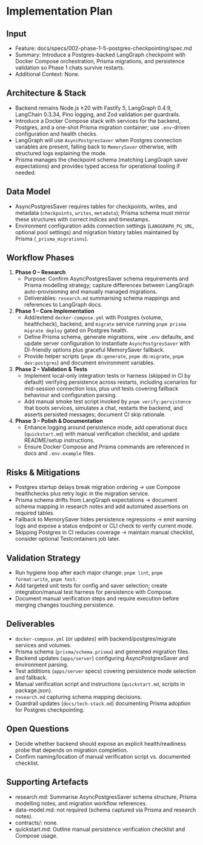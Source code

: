# Implementation Plan

## Input
- Feature: docs/specs/002-phase-1-5-postgres-checkpointing/spec.md
- Summary: Introduce a Postgres-backed LangGraph checkpoint with Docker Compose orchestration, Prisma migrations, and persistence validation so Phase 1 chats survive restarts.
- Additional Context: None.

## Architecture & Stack
- Backend remains Node.js ≥20 with Fastify 5, LangGraph 0.4.9, LangChain 0.3.34, Pino logging, and Zod validation per guardrails.
- Introduce a Docker Compose stack with services for the backend, Postgres, and a one-shot Prisma migration container; use `.env`-driven configuration and health checks.
- LangGraph will use `AsyncPostgresSaver` when Postgres connection variables are present, falling back to `MemorySaver` otherwise, with structured logs explaining the mode.
- Prisma manages the checkpoint schema (matching LangGraph saver expectations) and provides typed access for operational tooling if needed.

## Data Model
- AsyncPostgresSaver requires tables for checkpoints, writes, and metadata (`checkpoints`, `writes`, `metadata`); Prisma schema must mirror these structures with correct indices and timestamps.
- Environment configuration adds connection settings (`LANGGRAPH_PG_URL`, optional pool settings) and migration history tables maintained by Prisma (`_prisma_migrations`).

## Workflow Phases
1. **Phase 0 – Research**
   - Purpose: Confirm AsyncPostgresSaver schema requirements and Prisma modelling strategy; capture differences between LangGraph auto-provisioning and manually managed migrations.
   - Deliverables: `research.md` summarising schema mappings and references to LangGraph docs.
2. **Phase 1 – Core Implementation**
   - Add/extend `docker-compose.yml` with Postgres (volume, healthcheck), backend, and `migrate` service running `pnpm prisma migrate deploy` gated on Postgres health.
   - Define Prisma schema, generate migrations, wire `.env` defaults, and update server configuration to instantiate `AsyncPostgresSaver` with DI-friendly options plus graceful MemorySaver fallback.
   - Provide helper scripts (`pnpm db:generate`, `pnpm db:migrate`, `pnpm dev:postgres`) and document environment variables.
3. **Phase 2 – Validation & Tests**
   - Implement local-only integration tests or harness (skipped in CI by default) verifying persistence across restarts, including scenarios for mid-session connection loss, plus unit tests covering fallback behaviour and configuration parsing.
   - Add manual smoke test script invoked by `pnpm verify:persistence` that boots services, simulates a chat, restarts the backend, and asserts persisted messages; document CI skip rationale.
4. **Phase 3 – Polish & Documentation**
   - Enhance logging around persistence mode, add operational docs (`quickstart.md`) with manual verification checklist, and update README/setup instructions.
   - Ensure Docker Compose and Prisma commands are referenced in docs and `.env.example` files.

## Risks & Mitigations
- Postgres startup delays break migration ordering → use Compose healthchecks plus retry logic in the migration service.
- Prisma schema drifts from LangGraph expectations → document schema mapping in research notes and add automated assertions on required tables.
- Fallback to MemorySaver hides persistence regressions → emit warning logs and expose a status endpoint or CLI check to verify current mode.
- Skipping Postgres in CI reduces coverage → maintain manual checklist, consider optional Testcontainers job later.

## Validation Strategy
- Run hygiene loop after each major change: `pnpm lint`, `pnpm format:write`, `pnpm test`.
- Add targeted unit tests for config and saver selection; create integration/manual test harness for persistence with Compose.
- Document manual verification steps and require execution before merging changes touching persistence.

## Deliverables
- `docker-compose.yml` (or updates) with backend/postgres/migrate services and volumes.
- Prisma schema (`prisma/schema.prisma`) and generated migration files.
- Backend updates (`apps/server`) configuring AsyncPostgresSaver and environment parsing.
- Test additions (`apps/server` specs) covering persistence mode selection and fallback.
- Manual verification script and instructions (`quickstart.md`, scripts in package.json).
- `research.md` capturing schema mapping decisions.
- Guardrail updates (`docs/tech-stack.md`) documenting Prisma adoption for Postgres checkpointing.

## Open Questions
- Decide whether backend should expose an explicit health/readiness probe that depends on migration completion.
- Confirm naming/location of manual verification script vs. documented checklist.

## Supporting Artefacts
- research.md: Summarise AsyncPostgresSaver schema structure, Prisma modelling notes, and migration workflow references.
- data-model.md: not required (schema captured via Prisma and research notes).
- contracts/: none.
- quickstart.md: Outline manual persistence verification checklist and Compose usage.
